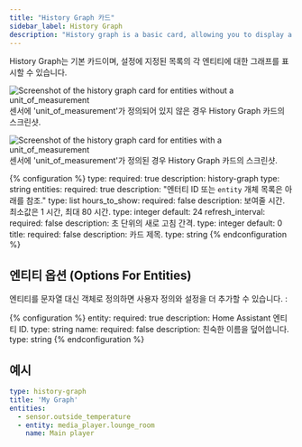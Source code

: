 ```yaml
---
title: "History Graph 카드"
sidebar_label: History Graph
description: "History graph is a basic card, allowing you to display a graph for each of the entities in the list specified as config."
---
```


History Graph는 기본 카드이며, 설정에 지정된 목록의 각 엔티티에 대한 그래프를 표시할 수 있습니다.

<p class='img'>
<img src='/images/lovelace/lovelace_history_graph.png' alt='Screenshot of the history graph card for entities without a unit_of_measurement'>
센서에 'unit_of_measurement'가 정의되어 있지 않은 경우 History Graph 카드의 스크린샷.
</p>

<p class='img'>
<img src='/images/lovelace/lovelace_history_graph_lines.png' alt='Screenshot of the history graph card for entities with a unit_of_measurement'>
센서에 'unit_of_measurement'가 정의된 경우 History Graph 카드의 스크린샷.
</p>

{% configuration %}
type:
  required: true
  description: history-graph
  type: string
entities:
  required: true
  description: "엔터티 ID 또는 `entity` 개체 목록은 아래를 참조."
  type: list
hours_to_show:
  required: false
  description: 보여줄 시간. 최소값은 1 시간, 최대 80 시간.
  type: integer
  default: 24
refresh_interval:
  required: false
  description: 초 단위의 새로 고침 간격.
  type: integer
  default: 0
title:
  required: false
  description: 카드 제목.
  type: string
{% endconfiguration %}

## 엔티티 옵션 (Options For Entities)

엔티티를 문자열 대신 객체로 정의하면 사용자 정의와 설정을 더 추가할 수 있습니다. :

{% configuration %}
entity:
  required: true
  description: Home Assistant 엔티티 ID.
  type: string
name:
  required: false
  description: 친숙한 이름을 덮어씁니다.
  type: string
{% endconfiguration %}

## 예시 

```yaml
type: history-graph
title: 'My Graph'
entities:
  - sensor.outside_temperature
  - entity: media_player.lounge_room
    name: Main player
```

